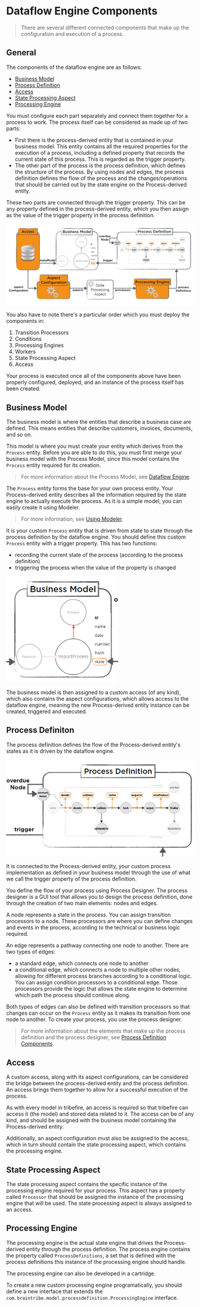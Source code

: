 # Dataflow Engine Components
>There are several different connected components that make up the configuration and execution of a process.

## General
The components of the dataflow engine are as follows:
* [Business Model](dataflow_engine_components.md#business-model)
* [Process Definition](dataflow_engine_components.md#process-definiton)
* [Access](dataflow_engine_components.md#access)
* [State Processing Aspect](dataflow_engine_components.md#state-processing-aspect)
* [Processing Engine](dataflow_engine_components.md#processing-engine)

You must configure each part separately and connect them together for a process to work. The process itself can be considered as made up of two parts:

* First there is the process-derived entity that is contained in your business model. This entity contains all the required properties for the execution of a process, including a defined property that records the current state of this process. This is regarded as the trigger property.
* The other part of the process is the process definition, which defines the structure of the process. By using nodes and edges, the process definition defines the flow of the process and the changes/operations that should be carried out by the state engine on the Process-derived entity.

These two parts are connected through the trigger property. This can be any property defined in the process-derived entity, which you then assign as the value of the trigger property in the process definition.

![](../../images/StateEngineBigPicture.png)

You also have to note there's a particular order which you must deploy the components in:
1. Transition Processors
2. Conditions
3. Processing Engines
4. Workers 
5. State Processing Aspect
6. Access

Your process is executed once all of the components above have been properly configured, deployed, and an instance of the process itself has been created.

## Business Model
The business model is where the entities that describe a business case are defined. This means entities that describe customers, invoices, documents, and so on.

This model is where you must create your entity which derives from the `Process` entity. Before you are able to do this, you must first merge your business model with the Process Model, since this model contains the `Process` entity required for its creation.

>For more information about the Process Model, see [Dataflow Engine](dataflow_engine.md#processmodel-and-process-entity).

The `Process` entity forms the base for your own process entity. Your Process-derived entity describes all the information required by the state engine to actually execute the process. As it is a simple model, you can easily create it using Modeler.

>For more information, see [Using Modeler](asset://tribefire.cortex.documentation:tutorials-doc/control-center/using_modeler.md).

It is your custom `Process` entity that is driven from state to state through the process definition by the dataflow engine. You should define this custom `Process` entity with a trigger property. This has two functions:
* recording the current state of the process (according to the process definition)
* triggering the process when the value of the property is changed

![](../../images/BusinessModelExtract.png)

The business model is then assigned to a custom access (of any kind), which also contains the aspect configurations, which allows access to the dataflow engine, meaning the new Process-derived entity instance can be created, triggered and executed.

## Process Definiton
The process definition defines the flow of the Process-derived entity's states as it is driven by the dataflow engine.

![](../../images/ProcessDefinitionOffCut.png)

It is connected to the Process-derived entity, your custom process implementation as defined in your business model through the use of what we call the trigger property of the process definition.

You define the flow of your process using Process Designer. The process designer is a GUI tool that allows you to design the process definition, done through the creation of two main elements: nodes and edges.

A node represents a state in the process. You can assign transition processors to a node. These processors are where you can define changes and events in the process, according to the technical or business logic required.

An edge represents a pathway connecting one node to another. There are two types of edges:
* a standard edge, which connects one node to another
* a conditional edge, which connects a node to multiple other nodes, allowing for different process branches according to a conditional logic. You can assign condition processors to a conditional edge. Those processors provide the logic that allows the state engine to determine which path the process should continue along.

Both types of edges can also be defined with transition processors so that changes can occur on the `Process` entity as it makes its transition from one node to another. To create your process, you use the process designer.

>For more information about the elements that make up the process definition and the process designer, see [Process Definition Components](process_definition_components.md).

## Access
A custom access, along with its aspect configurations, can be considered the bridge between the process-derived entity and the process definition. An access brings them together to allow for a successful execution of the process.

As with every model in tribefire, an access is required so that tribefire can access it (the model) and stored data related to it. The access can be of any kind, and should be assigned with the business model containing the Process-derived entity.

Additionally, an aspect configuration must also be assigned to the access, which in turn should contain the state processing aspect, which contains the processing engine.

## State Processing Aspect
The state processing aspect contains the specific instance of the processing engine required for your process. This aspect has a property called `Processor` that should be assigned the instance of the processing engine that will be used. The state processing aspect is always assigned to an access.

## Processing Engine
The processing engine is the actual state engine that drives the Process-derived entity through the process definition. The process engine contains the property called `ProcessDefinitions`, a set that is defined with the process definitions this instance of the processing engine should handle.

The processing engine can also be developed in a cartridge.

To create a new custom processing engine programatically, you should define a new interface that extends the `com.braintribe.model.processdefinition.ProcessingEngine` interface.
